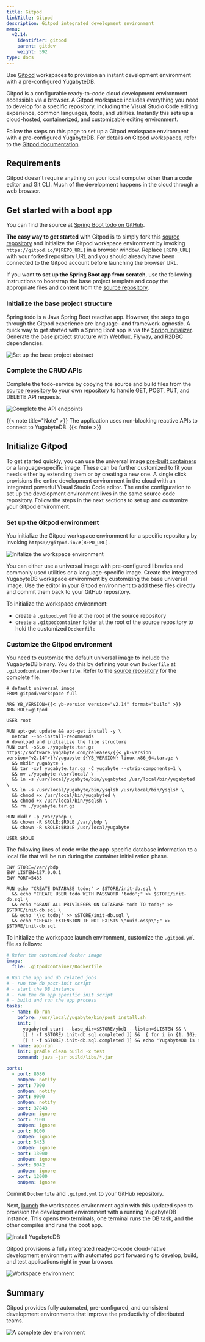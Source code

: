 ```yaml
---
title: Gitpod
linkTitle: Gitpod
description: Gitpod integrated development environment
menu:
  v2.14:
    identifier: gitpod
    parent: gitdev
    weight: 592
type: docs
---
```


Use [Gitpod](https://www.gitpod.io) workspaces to provision an instant development environment with a pre-configured YugabyteDB.

Gitpod is a configurable ready-to-code cloud development environment accessible via a browser. A Gitpod workspace includes everything you need to develop for a specific repository, including the Visual Studio Code editing experience, common languages, tools, and utilities. Instantly this sets up a cloud-hosted, containerized, and customizable editing environment.

Follow the steps on this page to set up a Gitpod workspace environment with a pre-configured YugabyteDB. For details on Gitpod workspaces, refer to the [Gitpod documentation](https://www.gitpod.io/docs/).

## Requirements

Gitpod doesn't require anything on your local computer other than a code editor and Git CLI. Much of the development happens in the cloud through a web browser.

## Get started with a boot app

You can find the source at [Spring Boot todo on GitHub](https://github.com/yugabyte/yb-todo-app.git).

**The easy way to get started** with Gitpod is to simply fork this [source repository](https://github.com/yugabyte/yb-todo-app.git) and initialize the Gitpod workspace environment by invoking `https://gitpod.io/#[REPO_URL]` in a browser window. Replace `[REPO_URL]` with your forked repository URL and you should already have been connected to the Gitpod account before launching the browser URL.

If you want **to set up the Spring Boot app from scratch**, use the following instructions to bootstrap the base project template and copy the appropriate files and content from the [source repository](https://github.com/yugabyte/yb-todo-app.git).

### Initialize the base project structure

Spring todo is a Java Spring Boot reactive app. However, the steps to go through the Gitpod experience are language- and framework-agnostic. A quick way to get started with a Spring Boot app is via the [Spring Initializer](https://start.spring.io). Generate the base project structure with Webflux, Flyway, and R2DBC dependencies.

![Set up the base project abstract](/images/develop/gitdev/gitpod/init-sb.png)

### Complete the CRUD APIs

Complete the todo-service by copying the source and build files from the [source repository](https://github.com/yugabyte/yb-todo-app.git) to your own repository to handle GET, POST, PUT, and DELETE API requests.

![Complete the API endpoints](/images/develop/gitdev/gitpod/complete-api.png)

{{< note title="Note" >}}
The application uses non-blocking reactive APIs to connect to YugabyteDB.
{{< /note >}}

## Initialize Gitpod

To get started quickly, you can use the universal image [pre-built containers](https://www.gitpod.io/docs/quickstart) or a language-specific image. These can be further customized to fit your needs either by extending them or by creating a new one. A single click provisions the entire development environment in the cloud with an integrated powerful Visual Studio Code editor. The entire configuration to set up the development environment lives in the same source code repository. Follow the steps in the next sections to set up and customize your Gitpod environment.

### Set up the Gitpod environment

You initialize the Gitpod workspace environment for a specific repository by invoking `https://gitpod.io/#[REPO_URL]`.

![Initalize the workspace environment](/images/develop/gitdev/gitpod/init-workspace.png)

You can either use a universal image with pre-configured libraries and commonly used utilities or a language-specific image. Create the integrated YugabyteDB workspace environment by customizing the base universal image. Use the editor in your Gitpod environment to add these files directly and commit them back to your GitHub repository.

To initialize the workspace environment:

* create a `.gitpod.yml` file at the root of the source repository
* create a `.gitpodcontainer` folder at the root of the source repository to hold the customized `Dockerfile`

### Customize the Gitpod environment

You need to customize the default universal image to include the YugabyteDB binary. You do this by defining your own `Dockerfile` at `.gitpodcontainer/Dockerfile`. Refer to the [source repository](https://github.com/yugabyte/yb-todo-app.git) for the complete file.

```docker
# default universal image
FROM gitpod/workspace-full

ARG YB_VERSION={{< yb-version version="v2.14" format="build" >}}
ARG ROLE=gitpod

USER root

RUN apt-get update && apt-get install -y \
  netcat --no-install-recommends
# download and initialize the file structure
RUN curl -sSLo ./yugabyte.tar.gz https://software.yugabyte.com/releases/{{< yb-version version="v2.14">}}/yugabyte-${YB_VERSION}-linux-x86_64.tar.gz \
  && mkdir yugabyte \
  && tar -xvf yugabyte.tar.gz -C yugabyte --strip-components=1 \
  && mv ./yugabyte /usr/local/ \
  && ln -s /usr/local/yugabyte/bin/yugabyted /usr/local/bin/yugabyted \
  && ln -s /usr/local/yugabyte/bin/ysqlsh /usr/local/bin/ysqlsh \
  && chmod +x /usr/local/bin/yugabyted \
  && chmod +x /usr/local/bin/ysqlsh \
  && rm ./yugabyte.tar.gz

RUN mkdir -p /var/ybdp \
  && chown -R $ROLE:$ROLE /var/ybdp \
  && chown -R $ROLE:$ROLE /usr/local/yugabyte

USER $ROLE
```

The following lines of code write the app-specific database information to a local file that will be run during the container initialization phase.

```docker
ENV STORE=/var/ybdp
ENV LISTEN=127.0.0.1
ENV PORT=5433

RUN echo "CREATE DATABASE todo;" > $STORE/init-db.sql \
  && echo "CREATE USER todo WITH PASSWORD 'todo';" >> $STORE/init-db.sql \
  && echo "GRANT ALL PRIVILEGES ON DATABASE todo TO todo;" >> $STORE/init-db.sql \
  && echo '\\c todo;' >> $STORE/init-db.sql \
  && echo "CREATE EXTENSION IF NOT EXISTS \"uuid-ossp\";" >> $STORE/init-db.sql
```

To initialize the workspace launch environment, customize the `.gitpod.yml` file as follows:

```yml
# Refer the customized docker image
image:
  file: .gitpodcontainer/Dockerfile

# Run the app and db related jobs
# - run the db post-init script
# - start the DB instance
# - run the db app specific init script
# - build and run the app process
tasks:
  - name: db-run
    before: /usr/local/yugabyte/bin/post_install.sh
    init: |
      yugabyted start --base_dir=$STORE/ybd1 --listen=$LISTEN && \
      [[ ! -f $STORE/.init-db.sql.completed ]] &&  { for i in {1..10}; do (nc -vz $LISTEN $PORT >/dev/null 2>&1); [[ $? -eq 0 ]] &&  { ysqlsh -f $STORE/init-db.sql; touch $STORE/.init-db.sql.completed; break; } || sleep $i; done } && \
      [[ ! -f $STORE/.init-db.sql.completed ]] && echo 'YugabyteDB is not running!'
  - name: app-run
    init: gradle clean build -x test
    command: java -jar build/libs/*.jar

ports:
  - port: 8080
    onOpen: notify
  - port: 7000
    onOpen: notify
  - port: 9000
    onOpen: notify
  - port: 37843
    onOpen: ignore
  - port: 7100
    onOpen: ignore
  - port: 9100
    onOpen: ignore
  - port: 5433
    onOpen: ignore
  - port: 13000
    onOpen: ignore
  - port: 9042
    onOpen: ignore
  - port: 12000
    onOpen: ignore
```

Commit `Dockerfile` and `.gitpod.yml` to your GitHub repository.

Next, [launch](#set-up-the-gitpod-environment) the workspaces environment again with this updated spec to provision the development environment with a running YugabyteDB instance. This opens two terminals; one terminal runs the DB task, and the other compiles and runs the boot app.

![Install YugabyteDB](/images/develop/gitdev/gitpod/install-yb.gif)

Gitpod provisions a fully integrated ready-to-code cloud-native development environment with automated port forwarding to develop, build, and test applications right in your browser.

![Workspace environment](/images/develop/gitdev/gitpod/workspace.png)

## Summary

Gitpod provides fully automated, pre-configured, and consistent development environments that improve the productivity of distributed teams.

![A complete dev environment](/images/develop/gitdev/gitpod/complete-dev.png)
